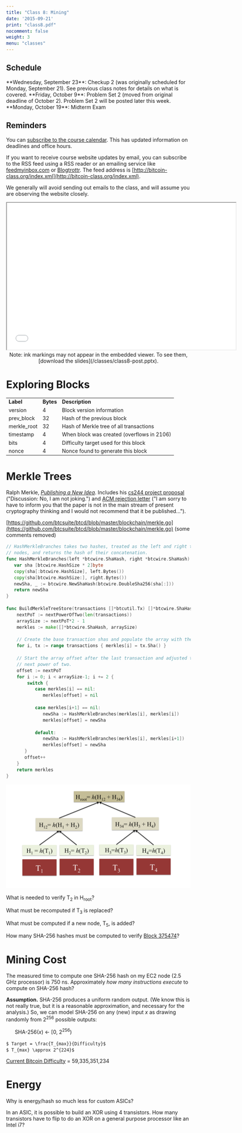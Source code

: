 ```yaml
---
title: "Class 8: Mining"
date: '2015-09-21'
print: "class8.pdf"
nocomment: false
weight: 3
menu: "classes"
---
```


## Schedule

   <div class="todo">
**Wednesday, September 23**: Checkup 2 (was originally scheduled for Monday, September 21).  See previous class notes for details on what is covered.  
**Friday, October 9**: Problem Set 2 (moved from original deadline of October 2).  Problem Set 2 will be posted later this week.  
**Monday, October 19**: Midterm Exam
   </div>

## Reminders

You can [subscribe to the course
calendar](https://www.google.com/calendar/ical/rmjagdrnmu3a9h2q5199lg4t28%40group.calendar.google.com/public/basic.ics).
This has updated information on deadlines and office hours.

If you want to receive course website updates by email, you can
subscribe to the RSS feed using a RSS reader or an emailing service like
[feedmyinbox.com](https://www.feedmyinbox.com/) or
[Blogtrottr](http://blogtrottr.com/).  The feed address is
[http://bitcoin-class.org/index.xml](http://bitcoin-class.org/index.xml).

<!--more-->

We generally will avoid sending out emails to the class, and will assume
you are observing the website closely.  

<center>
<iframe src="//www.slideshare.net/slideshow/embed_code/key/ir3gwqoaGyncK4"
width="625" height="400" frameborder="2" marginwidth="0"
marginheight="0" scrolling="no"></iframe>

   <div class="caption">
Note: ink markings may not appear in the
embedded viewer.  To see them, [download the slides](/classes/class8-post.pptx).
   </div>

</center>

# Exploring Blocks

<table>
<tr><td><b>Label</b></td><td><b>Bytes</b></td><td><b>Description</b></td></tr>
<tr><td>version</td><td>4</td><td>Block version information</td></tr>
<tr><td>prev_block</td><td>32</td><td>Hash of the previous block</td></tr>
<tr><td>merkle_root</td><td>32</td><td>Hash of Merkle tree of all transactions</td></tr>
<tr><td>timestamp</td><td>4</td><td>When block was created (overflows in 2106)</td></tr>
<tr><td>bits</td><td>4</td><td>Difficulty target used for this block</td></tr>
<tr><td>nonce</td><td>4</td><td>Nonce found to generate this block</td></tr>
</table>

# Merkle Trees

Ralph Merkle, [_Publishing a New Idea_](http://merkle.com/1974/).
Includes his [cs244 project
proposal](http://merkle.com/1974/FirstCS244projectProposal.pdf)
("Discussion: No, I am not joking.") and [ACM rejection
letter](http://merkle.com/1974/ExpertLetter.pdf) ("I am sorry to have to
inform you that the paper is not in the main stream of present
cryptography thinking and I would not recommend that it be
published...").

[https://github.com/btcsuite/btcd/blob/master/blockchain/merkle.go](https://github.com/btcsuite/btcd/blob/master/blockchain/merkle.go) (some comments removed)

```go
// HashMerkleBranches takes two hashes, treated as the left and right tree
// nodes, and returns the hash of their concatenation. 
func HashMerkleBranches(left *btcwire.ShaHash, right *btcwire.ShaHash) *btcwire.ShaHash {
   var sha [btcwire.HashSize * 2]byte
   copy(sha[:btcwire.HashSize], left.Bytes())
   copy(sha[btcwire.HashSize:], right.Bytes())
   newSha, _ := btcwire.NewShaHash(btcwire.DoubleSha256(sha[:]))
   return newSha
}

func BuildMerkleTreeStore(transactions []*btcutil.Tx) []*btcwire.ShaHash {
    nextPoT := nextPowerOfTwo(len(transactions))
    arraySize := nextPoT*2 - 1
    merkles := make([]*btcwire.ShaHash, arraySize)

    // Create the base transaction shas and populate the array with them.
    for i, tx := range transactions { merkles[i] = tx.Sha() }

    // Start the array offset after the last transaction and adjusted to the
    // next power of two.
    offset := nextPoT
    for i := 0; i < arraySize-1; i += 2 {
        switch {
           case merkles[i] == nil: 
              merkles[offset] = nil

           case merkles[i+1] == nil:
              newSha := HashMerkleBranches(merkles[i], merkles[i])
              merkles[offset] = newSha
       
           default:
              newSha := HashMerkleBranches(merkles[i], merkles[i+1])
              merkles[offset] = newSha
       }
       offset++
    }
    return merkles
}
```

<a href="/classes/merkle.png"><img src="/classes/merkle.png" width=600></a>

What is needed to verify <span class="math">T<sub>2</sub></span> in <span class="math">H<sub>root</sub></span>?
<div class="gap"></div>


What must be recomputed if <span class="math">T<sub>3</sub></span> is replaced?
<div class="gap"></div>

What must be computed if a new node, <span class="math">T<sub>5</sub></span>, is added?
<div class="gap"></div>

How many SHA-256 hashes must be computed to verify [Block 375474](https://blockexplorer.com/block/00000000000000000a02a2bf9d7b366e226160b8412830e6d72061ea7712d970)?
<div class="gap"></div>


# Mining Cost

The measured time to compute one SHA-256 hash on my EC2 node (2.5 GHz
processor) is 750 ns.  Approximately _how many instructions execute_ to
compute on SHA-256 hash?
<div class="gap"></div>

**Assumption.** SHA-256 produces a uniform random output.  (We know this
  is not really true, but it is a reasonable approximation, and
  necessary for the analysis.)  So, we can model SHA-256 on any (new)
  input <span class="math">_x_</span> as drawing randomly from 2<sup>256</sup> possible outputs:

&nbsp;&nbsp;&nbsp;&nbsp;&nbsp;&nbsp;SHA-256(<span class="math">_x_</span>) &larr; [0, 2<sup>256</sup>)

`$ Target = \frac{T_{max}}{Difficulty}$ `  
`$ T_{max} \approx 2^{224}$ `


[Current Bitcoin Difficulty](https://bitcoinwisdom.com/bitcoin/difficulty) = 59,335,351,234

# Energy

Why is energy/hash so much less for custom ASICs? 
<div class="gap"></div>

In an ASIC, it is possible to build an XOR using 4 transistors.  How
many transistors have to flip to do an XOR on a general purpose
processor like an Intel i7?
<div class="gap"></div>


